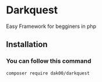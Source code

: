 # Darkquest
Easy Framework for begginers in php

## Installation 

### You can follow this command

```
composer require dak00/darkquest
```